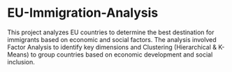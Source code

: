 # EU-Immigration-Analysis
This project analyzes EU countries to determine the best destination for immigrants based on economic and social factors. The analysis involved Factor Analysis to identify key dimensions and Clustering (Hierarchical &amp; K-Means) to group countries based on economic development and social inclusion.
